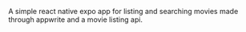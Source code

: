 A simple react native expo app for listing and searching movies made through appwrite and a movie listing api.
